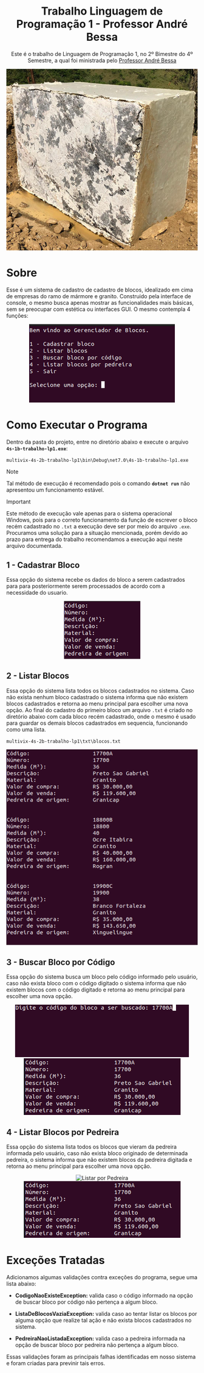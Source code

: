 <!-- Título -->
<h1 align="center">Trabalho Linguagem de Programação 1 - Professor André Bessa</h1>

<!-- Descrição -->
<p align="center">Este é o trabalho de Linguagem de Programação 1, no 2º Bimestre do 4º Semestre, a qual foi ministrada pelo <a href="https://github.com/bessax">Professor André Bessa</a></p>

<p align="center">
  <img src="https://github.com/gPagio/4s-1b-trabalho-lp1/blob/main/docs/banner.png?raw=true" alt="Cadastrando">
</p>

# Sobre
Esse é um sistema de cadastro de cadastro de blocos, idealizado em cima de empresas do ramo de mármore e granito. Construido pela interface de console, o mesmo busca apenas mostrar as funcionalidades mais básicas, sem se preocupar com estética ou interfaces GUI. O mesmo contempla 4 funções:

<p align="center">
  <img src="https://github.com/gPagio/4s-1b-trabalho-lp1/blob/main/docs/menu.png?raw=true" alt="Menu">
</p>

# Como Executar o Programa


Dentro da pasta do projeto, entre no diretório abaixo e execute o arquivo **`4s-1b-trabalho-lp1.exe`**:
``````
multivix-4s-2b-trabalho-lp1\bin\Debug\net7.0\4s-1b-trabalho-lp1.exe
``````

> [!NOTE]
> Tal método de execução é recomendado pois o comando **`dotnet run`** não apresentou um funcionamento estável.

> [!IMPORTANT]
> Este método de execução vale apenas para o sistema operacional Windows, pois para o correto funcionamento da função de escrever o bloco recém cadastrado no `.txt` a execução deve ser por meio do arquivo `.exe`. Procuramos uma solução para a situação mencionada, porém devido ao prazo para entrega do trabalho recomendamos a execução aqui neste arquivo documentada.

## 1 - Cadastrar Bloco
Essa opção do sistema recebe os dados do bloco a serem cadastrados para para posteriormente serem processados de acordo com a necessidade do usuario.
<p align="center">
  <img src="https://github.com/gPagio/4s-1b-trabalho-lp1/blob/main/docs/cadastrarBloco.png?raw=true" alt="Cadastrando">
</p>

## 2 - Listar Blocos
Essa opção do sistema lista todos os blocos cadastrados no sistema. Caso não exista nenhum bloco cadastrado o sistema informa que não existem blocos cadastrados e retorna ao menu principal para escolher uma nova opção. Ao final do cadastro do primeiro bloco um arquivo `.txt` é criado no diretório abaixo com cada bloco recém cadastrado, onde o mesmo é usado para guardar os demais blocos cadastrados em sequencia, funcionando como uma lista.
``````
multivix-4s-2b-trabalho-lp1\txt\blocos.txt
``````
<p align="center">
  <img src="https://github.com/gPagio/4s-1b-trabalho-lp1/blob/main/docs/listarBlocos.png?raw=true" alt="Listando Todos">
</p>

## 3 - Buscar Bloco por Código
Essa opção do sistema busca um bloco pelo código informado pelo usuário, caso não exista bloco com o código digitado o sistema informa que não existem blocos com o código digitado e retorna ao menu principal para escolher uma nova opção.
<p align="center">
  <img src="https://github.com/gPagio/4s-1b-trabalho-lp1/blob/main/docs/buscarPorCodigo.png?raw=true" alt="Listar por Codigo">
  <img src="https://github.com/gPagio/4s-1b-trabalho-lp1/blob/main/docs/listarComParametro.png?raw=true" alt="Listando por Codigo">
</p>

## 4 - Listar Blocos por Pedreira
Essa opção do sistema lista todos os blocos que vieram da pedreira informada pelo usuário, caso não exista bloco originado de determinada pedreira, o sistema informa que não existem blocos da pedreira digitada e retorna ao menu principal para escolher uma nova opção.
<p align="center">
  <img src="https://github.com/gPagio/4s-1b-trabalho-lp1/blob/main/docs/buscar%E1%B9%94orPedreira.png?raw=true" alt="Listar por Pedreira">
  <img src="https://github.com/gPagio/4s-1b-trabalho-lp1/blob/main/docs/listarComParametro.png?raw=true" alt="Listando por Pedreira">
</p>

# Exceções Tratadas

Adicionamos algumas validações contra exceções do programa, segue uma lista abaixo:

- **CodigoNaoExisteException:** valida caso o código informado na opção de buscar bloco por código não pertença a algum bloco.

- **ListaDeBlocosVaziaException:** valida caso ao tentar listar os blocos por alguma opção que realize tal ação e não exista blocos cadastrados no sistema.

- **PedreiraNaoListadaException:** valida caso a pedreira informada na opção de buscar bloco por pedreira não pertença a algum bloco.

Essas validações foram as principais falhas identificadas em nosso sistema e foram criadas para previnir tais erros.
